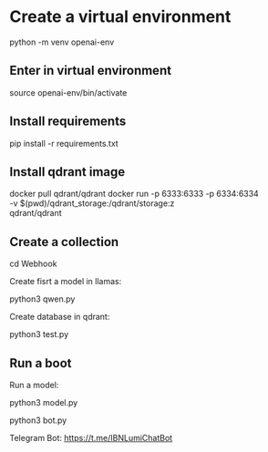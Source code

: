 # Create a virtual environment 

python -m venv openai-env

## Enter in virtual environment 

source openai-env/bin/activate

## Install requirements

pip install -r requirements.txt

## Install qdrant image

docker pull qdrant/qdrant
docker run -p 6333:6333 -p 6334:6334 \
-v $(pwd)/qdrant_storage:/qdrant/storage:z \
qdrant/qdrant

## Create a collection 

cd Webhook

Create fisrt a model in llamas: 

python3 qwen.py

Create database in qdrant:

python3 test.py


## Run a boot

Run a model:

python3 model.py

python3 bot.py

Telegram Bot:
https://t.me/IBNLumiChatBot


